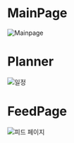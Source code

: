 # MainPage
![Mainpage](https://github.com/Celover/Celover/assets/134350800/b3eee25e-fd14-48e2-adb2-88746ceaa382)


# Planner

![일정](https://github.com/Celover/Celover/assets/130638184/2e6a02b6-392b-4694-b0ef-d93455ee3ec2)


# FeedPage

![피드 페이지](https://github.com/Celover/Celover/assets/134350800/257c98de-270e-49c0-9d43-6ea41279d195)
